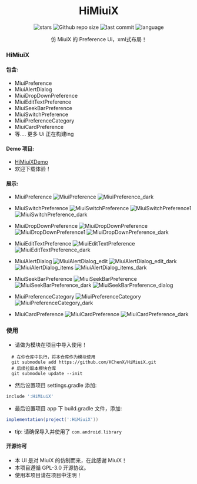 <div align="center">
<h1>HiMiuiX</h1>

![stars](https://img.shields.io/github/stars/HChenX/HiMiuiX?style=flat)
![Github repo size](https://img.shields.io/github/repo-size/HChenX/HiMiuiX)
![last commit](https://img.shields.io/github/last-commit/HChenX/HiMiuiX?style=flat)
![language](https://img.shields.io/badge/language-java-purple)

[//]: # (<p><b><a href="README-en.md">English</a> | <a href="README.md">简体中文</a></b></p>)
<p>仿 MiuiX 的 Preference Ui，xml式布局！</p>
</div>

### HiMiuiX

#### 包含:

- MiuiPreference
- MiuiAlertDialog
- MiuiDropDownPreference
- MiuiEditTextPreference
- MiuiSeekBarPreference
- MiuiSwitchPreference
- MiuiPreferenceCategory
- MiuiCardPreference
- 等.... 更多 Ui 正在构建ing

#### Demo 项目:

- [HiMiuiXDemo](https://github.com/HChenX/HiMiuiXDemo)
- 欢迎下载体验！

#### 展示:

- MiuiPreference
  ![MiuiPreference](https://raw.githubusercontent.com/HChenX/HiMiuiX/master/image/MiuiPreference.jpg)
  ![MiuiPreference_dark](https://raw.githubusercontent.com/HChenX/HiMiuiX/master/image/MiuiPreference_dark.jpg)

- MiuiSwitchPreference
  ![MiuiSwitchPreference](https://raw.githubusercontent.com/HChenX/HiMiuiX/master/image/MiuiSwitchPreference.jpg)
  ![MiuiSwitchPreference1](https://raw.githubusercontent.com/HChenX/HiMiuiX/master/image/MiuiSwitchPreference1.jpg)
  ![MiuiSwitchPreference_dark](https://raw.githubusercontent.com/HChenX/HiMiuiX/master/image/MiuiSwitchPreference_dark.jpg)

- MiuiDropDownPreference
  ![MiuiDropDownPreference](https://raw.githubusercontent.com/HChenX/HiMiuiX/master/image/MiuiDropDownPreference.jpg)
  ![MiuiDropDownPreference1](https://raw.githubusercontent.com/HChenX/HiMiuiX/master/image/MiuiDropDownPreference1.jpg)
  ![MiuiDropDownPreference_dark](https://raw.githubusercontent.com/HChenX/HiMiuiX/master/image/MiuiDropDownPreference_dark.jpg)

- MiuiEditTextPreference
  ![MiuiEditTextPreference](https://raw.githubusercontent.com/HChenX/HiMiuiX/master/image/MiuiEditTextPreference.jpg)
  ![MiuiEditTextPreference_dark](https://raw.githubusercontent.com/HChenX/HiMiuiX/master/image/MiuiEditTextPreference_dark.jpg)

- MiuiAlertDialog
  ![MiuiAlertDialog_edit](https://raw.githubusercontent.com/HChenX/HiMiuiX/master/image/MiuiAlertDialog_edit.jpg)
  ![MiuiAlertDialog_edit_dark](https://raw.githubusercontent.com/HChenX/HiMiuiX/master/image/MiuiAlertDialog_edit_dark.jpg)
  ![MiuiAlertDialog_items](https://raw.githubusercontent.com/HChenX/HiMiuiX/master/image/MiuiAlertDialog_items.jpg)
  ![MiuiAlertDialog_items_dark](https://raw.githubusercontent.com/HChenX/HiMiuiX/master/image/MiuiAlertDialog_items_dark.jpg)

- MiuiSeekBarPreference
  ![MiuiSeekBarPreference](https://raw.githubusercontent.com/HChenX/HiMiuiX/master/image/MiuiSeekBarPreference.jpg)
  ![MiuiSeekBarPreference_dark](https://raw.githubusercontent.com/HChenX/HiMiuiX/master/image/MiuiSeekBarPreference_dark.jpg)
  ![MiuiSeekBarPreference_dialog](https://raw.githubusercontent.com/HChenX/HiMiuiX/master/image/MiuiSeekBarPreference_dialog.jpg)

- MiuiPreferenceCategory
  ![MiuiPreferenceCategory](https://raw.githubusercontent.com/HChenX/HiMiuiX/master/image/MiuiPreferenceCategory.jpg)
  ![MiuiPreferenceCategory_dark](https://raw.githubusercontent.com/HChenX/HiMiuiX/master/image/MiuiPreferenceCategory_dark.jpg)

- MiuiCardPreference
  ![MiuiCardPreference](https://raw.githubusercontent.com/HChenX/HiMiuiX/master/image/MiuiCardPreference.jpg)
  ![MiuiCardPreference_dark](https://raw.githubusercontent.com/HChenX/HiMiuiX/master/image/MiuiCardPreference_dark.jpg)

### 使用

- 请做为模块在项目中导入使用！

```shell
  # 在你仓库中执行，将本仓库作为模块使用
  git submodule add https://github.com/HChenX/HiMiuiX.git
  # 后续拉取本模块仓库
  git submodule update --init
```

- 然后设置项目 settings.gradle 添加:

```groovy
include ':HiMiuiX'
```

- 最后设置项目 app 下 build.gradle 文件，添加:

```groovy
implementation(project(':HiMiuiX'))
```

- tip: 请确保导入并使用了 `com.android.library`

#### 开源许可

- 本 UI 是对 MiuiX 的仿制而来，在此感谢 MiuiX！
- 本项目遵循 GPL-3.0 开源协议。
- 使用本项目请在项目中注明！
